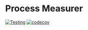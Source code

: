 # Process Measurer
[![Testing](https://github.com/Universal-Packages/universal-process-measurer/actions/workflows/testing.yml/badge.svg)](https://github.com/Universal-Packages/universal-process-measurer/actions/workflows/testing.yml)
[![codecov](https://codecov.io/gh/Universal-Packages/process-measurer/branch/main/graph/badge.svg?token=CXPJSN8IGL)](https://codecov.io/gh/Universal-Packages/process-measurer)
